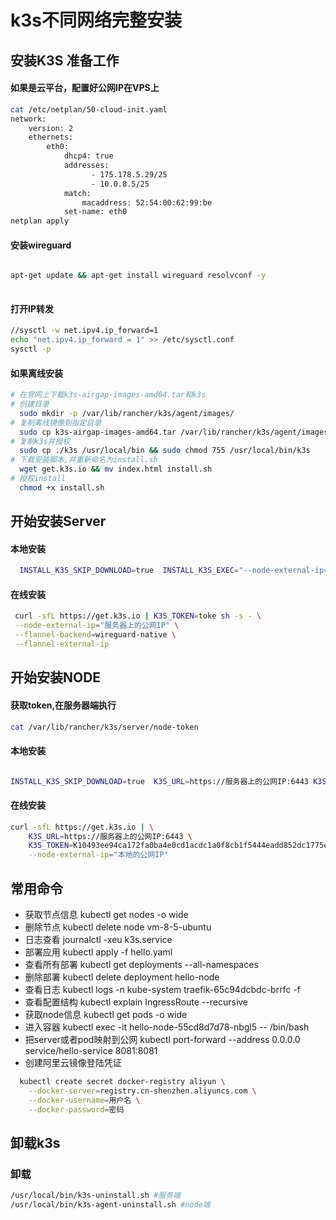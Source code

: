 # k3s不同网络完整安装


## 安装K3S 准备工作

#### 如果是云平台，配置好公网IP在VPS上

```bash
cat /etc/netplan/50-cloud-init.yaml
network:
    version: 2
    ethernets:
        eth0:
            dhcp4: true
            addresses:
                  - 175.178.5.29/25
                  - 10.0.8.5/25
            match:
                macaddress: 52:54:00:62:99:be
            set-name: eth0
netplan apply
```

#### 安装wireguard
```bash

apt-get update && apt-get install wireguard resolvconf -y
 
```

#### 打开IP转发

```bash
//sysctl -w net.ipv4.ip_forward=1
echo "net.ipv4.ip_forward = 1" >> /etc/sysctl.conf 
sysctl -p
```

#### 如果离线安装
 ```bash
# 在官网上下载k3s-airgap-images-amd64.tar和k3s
# 创建目录
   sudo mkdir -p /var/lib/rancher/k3s/agent/images/
# 复制离线镜像到指定目录
   sudo cp k3s-airgap-images-amd64.tar /var/lib/rancher/k3s/agent/images/
# 复制k3s并授权
   sudo cp ./k3s /usr/local/bin && sudo chmod 755 /usr/local/bin/k3s
# 下载安装脚本,并重新命名为install.sh
   wget get.k3s.io && mv index.html install.sh
# 授权install
   chmod +x install.sh
```

## 开始安装Server

#### 本地安装
  ```bash
    INSTALL_K3S_SKIP_DOWNLOAD=true  INSTALL_K3S_EXEC="--node-external-ip="服务器上的公网IP" --flannel-backend=wireguard-native --flannel-external-ip" ./install.sh
   ```
#### 在线安装
   ```bash
    curl -sfL https://get.k3s.io | K3S_TOKEN=toke sh -s - \
    --node-external-ip="服务器上的公网IP" \
    --flannel-backend=wireguard-native \
    --flannel-external-ip
   ```


## 开始安装NODE
#### 获取token,在服务器端执行
  ```bash
cat /var/lib/rancher/k3s/server/node-token
  ```
#### 本地安装
  ```bash
  
  INSTALL_K3S_SKIP_DOWNLOAD=true  K3S_URL=https://服务器上的公网IP:6443 K3S_TOKEN=K10493ee94ca172fa0ba4e0cd1acdc1a0f8cb1f5444eadd852dc1775ef0f0908ac4::server:toke INSTALL_K3S_EXEC="--node-external-ip=本地的公网IP" ./install.sh
  
   ```
#### 在线安装
```bash
curl -sfL https://get.k3s.io | \
    K3S_URL=https://服务器上的公网IP:6443 \
    K3S_TOKEN=K10493ee94ca172fa0ba4e0cd1acdc1a0f8cb1f5444eadd852dc1775ef0f0908ac4::server:toke sh -s - \
    --node-external-ip="本地的公网IP"
 ```


## 常用命令

* 获取节点信息 kubectl get nodes -o wide
* 删除节点 kubectl delete node vm-8-5-ubuntu
* 日志查看 journalctl -xeu k3s.service
* 部署应用 kubectl apply -f hello.yaml
* 查看所有部署 kubectl get deployments --all-namespaces
* 删除部署 kubectl delete deployment hello-node
* 查看日志 kubectl logs -n kube-system traefik-65c94dcbdc-brrfc -f
* 查看配置结构 kubectl explain IngressRoute --recursive
* 获取node信息 kubectl get pods  -o wide
* 进入容器 kubectl exec -it hello-node-55cd8d7d78-nbgl5 -- /bin/bash
* 把server或者pod映射到公网 kubectl port-forward --address 0.0.0.0 service/hello-service 8081:8081
* 创建阿里云镜像登陆凭证
```bash
  kubectl create secret docker-registry aliyun \
    --docker-server=registry.cn-shenzhen.aliyuncs.com \
    --docker-username=用户名 \
    --docker-password=密码
   ```

## 卸载k3s

### 卸载

```bash
/usr/local/bin/k3s-uninstall.sh #服务端
/usr/local/bin/k3s-agent-uninstall.sh #node端
 ```
